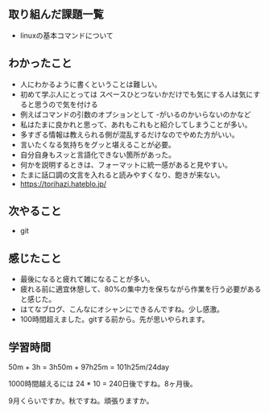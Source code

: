 ## 取り組んだ課題一覧
- linuxの基本コマンドについて
## わかったこと
- 人にわかるように書くということは難しい。
- 初めて学ぶ人にとっては スペースひとつないかだけでも気にする人は気にすると思うので気を付ける
- 例えばコマンドの引数のオプションとして -がいるのかいらないのかなど
- 私はたまに良かれと思って、あれもこれもと紹介してしまうことが多い。
- 多すぎる情報は教えられる側が混乱するだけなのでやめた方がいい。
- 言いたくなる気持ちをグッと堪えることが必要。
- 自分自身もスッと言語化できない箇所があった。
- 何かを説明するときは、フォーマットに統一感があると見やすい。
- たまに話口調の文言を入れると読みやすくなり、飽きが来ない。
- https://torihazi.hateblo.jp/
## 次やること
- git
## 感じたこと
- 最後になると疲れて雑になることが多い。
- 疲れる前に適宜休憩して、80%の集中力を保ちながら作業を行う必要があると感じた。
- はてなブログ、こんなにオシャンにできるんですね。少し感激。
- 100時間超えました。gitする前から。先が思いやられます。
## 学習時間
50m + 3h 
= 3h50m + 97h25m
= 101h25m/24day

1000時間越えるには 24 * 10 = 240日後ですね。8ヶ月後。

9月くらいですか。秋ですね。頑張りますか。
